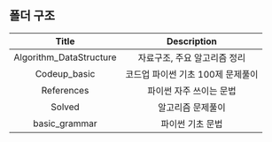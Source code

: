 ## 폴더 구조

| Title | Description |
|:-----:|:-----------:|
| Algorithm_DataStructure  |    자료구조, 주요 알고리즘 정리    |
|  Codeup_basic  |    코드업 파이썬 기초 100제 문제풀이    |
| References  | 파이썬 자주 쓰이는 문법  |
| Solved  | 알고리즘 문제풀이  |
| basic_grammar  | 파이썬 기초 문법  |